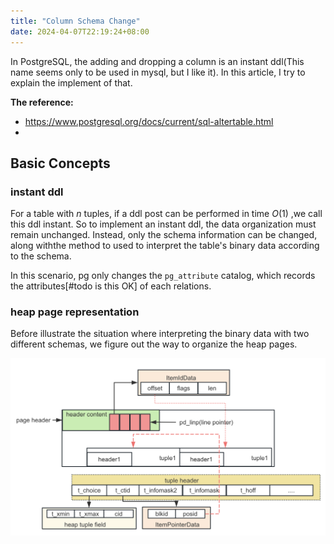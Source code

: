 ```yaml
---
title: "Column Schema Change"
date: 2024-04-07T22:19:24+08:00
---
```


In PostgreSQL, the adding and dropping a column is an instant ddl(This name seems only to be used in mysql, but I like it). In this article, I try to explain the implement of that.

**The reference:**

* https://www.postgresql.org/docs/current/sql-altertable.html
* 

## Basic Concepts


### instant ddl

For a table with $n$ tuples, if a ddl post can be performed in time $O(1)$ ,we call this ddl instant. So to implement an instant ddl, the data organization must remain unchanged. Instead, only the schema information can be changed, along withthe method to used to interpret the table's binary data according to the schema.

In this scenario, pg only changes the `pg_attribute` catalog, which records the attributes[#todo is this OK] of each relations.



### heap page representation


Before illustrate the situation where interpreting the binary data with two different schemas, we figure out the way to organize the heap pages.



![image-20240407223441847](https://raw.githubusercontent.com/mobilephone724/blog_pictures/master/image-20240407223441847.2024_04_07_1712500481.png)

